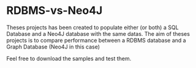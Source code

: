 RDBMS-vs-Neo4J
==============
Theses projects has been created to populate either (or both) a SQL Database and a Neo4J database with the same datas. The aim of theses projects is to compare performance between a RDBMS database and a Graph Database (Neo4J in this case)

Feel free to download the samples and test them.
